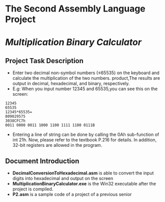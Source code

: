# The Second Assembly Language Project
# *Multiplication Binary Calculator*
## Project Task Description
* Enter two decimal non-symbol numbers (≤65535) on the keyboard and calculate the multiplication of the two numbers. product,The results are output in decimal, hexadecimal, and binary, respectively.
* E.g: When you input number 12345 and 65535,you can see this on the screen:
```
12345
65535
12345*65535=
809029575
3038CFC7h 
0011 0000 0011 1000 1100 1111 1100 0111B 
```
* Entering a line of string can be done by calling the 0Ah sub-function of int 21h. Now, please refer to the textbook P.216 for details. In addition, 32-bit registers are allowed in the program. 
## Document Introduction
* **DecimalConversionToHexadecimal.asm** is able to convert the input digits into hexadecimal and output on the screen
* **MultiplicationBinaryCalculator.exe** is the Win32 executable after the project is compiled.
* **P2.asm** is a sample code of a project of a previous senior
